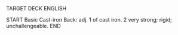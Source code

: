 TARGET DECK
ENGLISH

START
Basic
Cast-iron
Back: adj. 1 of cast iron. 2 very strong; rigid; unchallengeable.
END
